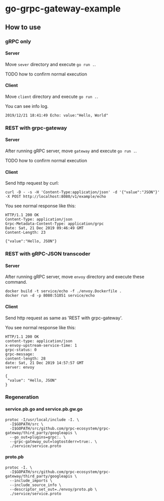 # go-grpc-gateway-example

## How to use
### gRPC only
#### Server
Move `sever` directory and execute `go run .`.

TODO how to confirm normal execution

#### Client
Move `client` directory and execute `go run .`.

You can see info log.

`2019/12/21 18:41:49 Echo: value:"Hello, World"`

### REST with grpc-gateway
#### Server
After running gRPC server, move `gateway` and execute `go run .`.

TODO how to confirm normal execution

#### Client
Send http request by curl:

`curl -D - -s -H 'Content-Type:application/json' -d '{"value":"JSON"}' -X POST http://localhost:8080/v1/example/echo`

You see normal response like this:

```
HTTP/1.1 200 OK
Content-Type: application/json
Grpc-Metadata-Content-Type: application/grpc
Date: Sat, 21 Dec 2019 09:46:49 GMT
Content-Length: 23

{"value":"Hello, JSON"}
```

### REST with gRPC-JSON transcoder
#### Server
After running gRPC server, move `envoy` directory and execute these command.

```
docker build -t service/echo -f ./envoy.Dockerfile .
docker run -d -p 8080:51051 service/echo
```

#### Client
Send http request as same as 'REST with grpc-gateway'.

You see normal response like this:

```
HTTP/1.1 200 OK
content-type: application/json
x-envoy-upstream-service-time: 1
grpc-status: 0
grpc-message: 
content-length: 28
date: Sat, 21 Dec 2019 14:57:57 GMT
server: envoy

{
 "value": "Hello, JSON"
}
```

### Regeneration
#### service.pb.go and service.pb.gw.go
```
protoc -I/usr/local/include -I. \
  -I$GOPATH/src \
  -I$GOPATH/src/github.com/grpc-ecosystem/grpc-gateway/third_party/googleapis \
  --go_out=plugins=grpc:. \
  --grpc-gateway_out=logtostderr=true:. \
  ./service/service.proto
```  

#### proto.pb
```
protoc -I. \
  -I$GOPATH/src/github.com/grpc-ecosystem/grpc-gateway/third_party/googleapis \
  --include_imports \
  --include_source_info \
  --descriptor_set_out=./envoy/proto.pb \
  ./service/service.proto
```

